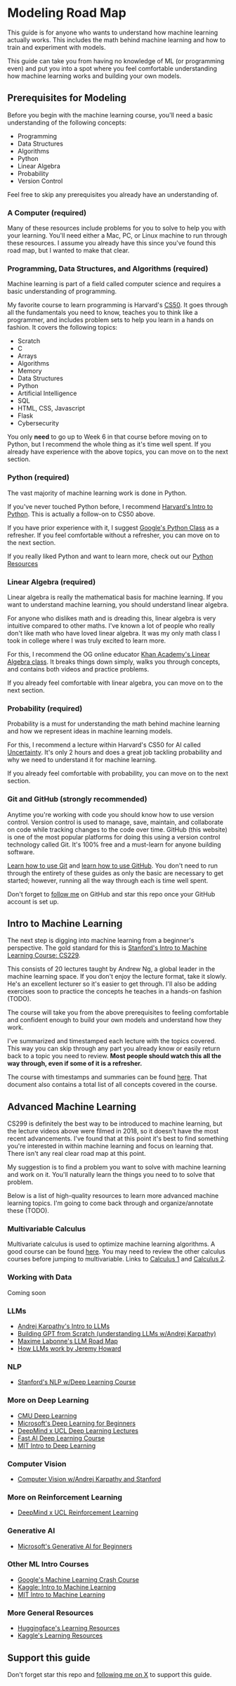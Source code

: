 # Modeling Road Map

This guide is for anyone who wants to understand how machine learning actually works. This includes the math behind machine learning and how to train and experiment with models.

This guide can take you from having no knowledge of ML (or programming even) and put you into a spot where you feel comfortable understanding how machine learning works and building your own models.

## Prerequisites for Modeling

Before you begin with the machine learning course, you'll need a basic understanding of the following concepts:

* Programming
* Data Structures
* Algorithms
* Python
* Linear Algebra
* Probability
* Version Control

Feel free to skip any prerequisites you already have an understanding of.

### A Computer (required)

Many of these resources include problems for you to solve to help you with your learning. You'll need either a Mac, PC, or Linux machine to run through these resources. I assume you already have this since you've found this road map, but I wanted to make that clear.

### Programming, Data Structures, and Algorithms (required)

Machine learning is part of a field called computer science and requires a basic understanding of programming.

My favorite course to learn programming is Harvard's [CS50](https://cs50.harvard.edu/x/2024/weeks/0/). It goes through all the fundamentals you need to know, teaches you to think like a programmer, and includes problem sets to help you learn in a hands on fashion. It covers the following topics:

* Scratch
* C
* Arrays
* Algorithms
* Memory
* Data Structures
* Python
* Artificial Intelligence
* SQL
* HTML, CSS, Javascript
* Flask
* Cybersecurity

You only **need** to go up to Week 6 in that course before moving on to Python, but I recommend the whole thing as it's time well spent. If you already have experience with the above topics, you can move on to the next section.

### Python (required)
The vast majority of machine learning work is done in Python.

If you've never touched Python before, I recommend [Harvard's Intro to Python](https://cs50.harvard.edu/python/2022/). This is actually a follow-on to CS50 above.

If you have prior experience with it, I suggest [Google's Python Class](https://developers.google.com/edu/python) as a refresher. If you feel comfortable without a refresher, you can move on to the next section.

If you really liked Python and want to learn more, check out our [Python Resources](../resources.md#python)

### Linear Algebra (required)

Linear algebra is really the mathematical basis for machine learning. If you want to understand machine learning, you should understand linear algebra.

For anyone who dislikes math and is dreading this, linear algebra is very intuitive compared to other maths. I've known a lot of people who really don't like math who have loved linear algebra. It was my only math class I took in college where I was truly excited to learn more.

For this, I recommend the OG online educator [Khan Academy's Linear Algebra class](https://www.khanacademy.org/math/linear-algebra). It breaks things down simply, walks you through concepts, and contains both videos and practice problems.

If you already feel comfortable with linear algebra, you can move on to the next section.

### Probability (required)

Probability is a must for understanding the math behind machine learning and how we represent ideas in machine learning models.

For this, I recommend a lecture within Harvard's CS50 for AI called [Uncertainty](https://cs50.harvard.edu/ai/2024/weeks/2/). It's only 2 hours and does a great job tackling probability and why we need to understand it for machine learning.

If you already feel comfortable with probability, you can move on to the next section.

### Git and GitHub (strongly recommended)
Anytime you're working with code you should know how to use version control. Version control is used to manage, save, maintain, and collaborate on code while tracking changes to the code over time. GitHub (this website) is one of the most popular platforms for doing this using a version control technology called Git. It's 100% free and a must-learn for anyone building software.

[Learn how to use Git](https://git-scm.com/book/en/v2) and [learn how to use GitHub](https://docs.github.com/en/get-started). You don't need to run through the entirety of these guides as only the basic are necessary to get started; however, running all the way through each is time well spent.

Don't forget to [follow me](https://github.com/loganthorneloe) on GitHub and star this repo once your GitHub account is set up.

## Intro to Machine Learning

The next step is digging into machine learning from a beginner's perspective. The gold standard for this is [Stanford's Intro to Machine Learning Course: CS229](CS229/cs299.md).

This consists of 20 lectures taught by Andrew Ng, a global leader in the machine learning space. If you don't enjoy the lecture format, take it slowly. He's an excellent lecturer so it's easier to get through. I'll also be adding exercises soon to practice the concepts he teaches in a hands-on fashion (TODO).

The course will take you from the above prerequisites to feeling comfortable and confident enough to build your own models and understand how they work.

I've summarized and timestamped each lecture with the topics covered. This way you can skip through any part you already know or easily return back to a topic you need to review. **Most people should watch this all the way through, even if some of it is a refresher.**

The course with timestamps and summaries can be found [here](CS229/cs299.md). That document also contains a total list of all concepts covered in the course.

## Advanced Machine Learning

CS299 is definitely the best way to be introduced to machine learning, but the lecture videos above were filmed in 2018, so it doesn't have the most recent advancements. I've found that at this point it's best to find something you're interested in within machine learning and focus on learning that. There isn't any real clear road map at this point.

My suggestion is to find a problem you want to solve with machine learning and work on it. You'll naturally learn the things you need to to solve that problem.

Below is a list of high-quality resources to learn more advanced machine learning topics. I'm going to come back through and organize/annotate these (TODO).

### Multivariable Calculus

Multivariate calculus is used to optimize machine learning algorithms. A good course can be found [here](https://www.khanacademy.org/math/multivariable-calculus). You may need to review the other calculus courses before jumping to multivariable. Links to [Calculus 1](https://www.khanacademy.org/math/ap-calculus-ab) and [Calculus 2](https://www.khanacademy.org/math/ap-calculus-ab).

### Working with Data
Coming soon

### LLMs

* [Andrej Karpathy's Intro to LLMs](https://www.youtube.com/watch?v=zjkBMFhNj_g)
* [Building GPT from Scratch (understanding LLMs w/Andrej Karpathy)](https://www.youtube.com/watch?v=kCc8FmEb1nY)
* [Maxime Labonne's LLM Road Map](https://github.com/mlabonne/llm-course)
* [How LLMs work by Jeremy Howard](https://x.com/jeremyphoward/status/1707188542768865725?s=20)

### NLP

* [Stanford's NLP w/Deep Learning Course](https://www.youtube.com/playlist?list=PLoROMvodv4rMFqRtEuo6SGjY4XbRIVRd4)

### More on Deep Learning

* [CMU Deep Learning](https://www.youtube.com/playlist?list=PLp-0K3kfddPxRmjgjm0P1WT6H-gTqE8j9)
* [Microsoft's Deep Learning for Beginners](https://microsoft.github.io/Data-Science-For-Beginners/#/)
* [DeepMind x UCL Deep Learning Lectures](https://www.youtube.com/playlist?list=PLqYmG7hTraZDVH599EItlEWsUOsJbAodm)
* [Fast.AI Deep Learning Course](https://course.fast.ai/)
* [MIT Intro to Deep Learning](https://www.youtube.com/playlist?list=PLtBw6njQRU-rwp5__7C0oIVt26ZgjG9NI)

### Computer Vision
* [Computer Vision w/Andrej Karpathy and Stanford](https://www.youtube.com/playlist?list=PL3FW7Lu3i5JvHM8ljYj-zLfQRF3EO8sYv)

### More on Reinforcement Learning
* [DeepMind x UCL Reinforcement Learning](https://www.youtube.com/playlist?list=PLqYmG7hTraZBKeNJ-JE_eyJHZ7XgBoAyb)

### Generative AI
* [Microsoft's Generative AI for Beginners](https://github.com/microsoft/generative-ai-for-beginners?WT.mc_id=academic-105485-koreyst)

### Other ML Intro Courses
* [Google's Machine Learning Crash Course](https://developers.google.com/machine-learning/crash-course/ml-intro)
* [Kaggle: Intro to Machine Learning](https://www.kaggle.com/learn/intro-to-machine-learning)
* [MIT Intro to Machine Learning](https://openlearninglibrary.mit.edu/courses/course-v1:MITx+6.036+1T2019/about)

### More General Resources
* [Huggingface's Learning Resources](https://huggingface.co/learn)
* [Kaggle's Learning Resources](https://www.kaggle.com/learn)

## Support this guide

Don't forget star this repo and [following me on X](https://x.com/loganthorneloe) to support this guide.